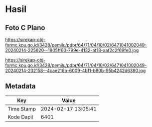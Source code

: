 # Hasil

## Foto C Plano

https://sirekap-obj-formc.kpu.go.id/3428/pemilu/pdpr/64/71/04/10/02/6471041002049-20240214-225820--1805ff60-799e-4132-af18-aaf2c2f69fe0.jpg

https://sirekap-obj-formc.kpu.go.id/3428/pemilu/pdpr/64/71/04/10/02/6471041002049-20240214-232158--4cae216b-6009-4b11-b80b-95b4242d6390.jpg


## Metadata

| Key        | Value               |
| ---------- | ------------------- |
| Time Stamp | 2024-02-17 13:05:41 |
| Kode Dapil | 6401                |



